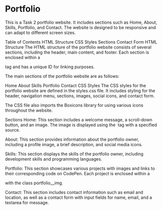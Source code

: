 
# Portfolio

This is a Task 2 portfolio website. It includes sections such as Home, About, Skills, Portfolio, and Contact. The website is designed to be responsive and can adapt to different screen sizes.

Table of Contents
HTML Structure
CSS Styles
Sections
Contact Form
HTML Structure
The HTML structure of the portfolio website consists of several sections, including the header, main content, and footer. Each section is enclosed within a <section> tag and has a unique ID for linking purposes.

The main sections of the portfolio website are as follows:

Home
About
Skills
Portfolio
Contact
CSS Styles
The CSS styles for the portfolio website are defined in the styles.css file. It includes styling for the header, navigation menu, sections, images, social icons, and contact form.

The CSS file also imports the Boxicons library for using various icons throughout the website.

Sections
Home: This section includes a welcome message, a scroll-down button, and an image. The image is displayed using the <img> tag with a specified source.

About: This section provides information about the portfolio owner, including a profile image, a brief description, and social media icons.

Skills: This section displays the skills of the portfolio owner, including development skills and programming languages.

Portfolio: This section showcases various projects with images and links to their corresponding code on CodePen. Each project is enclosed within a <div> with the class portfolio__img.

Contact: This section includes contact information such as email and location, as well as a contact form with input fields for name, email, and a textarea for message.


